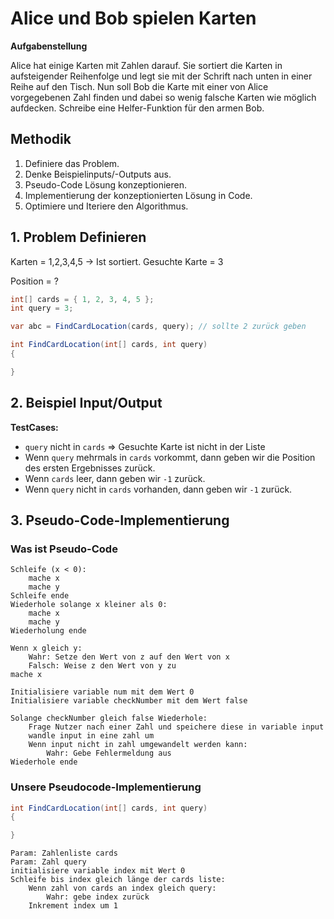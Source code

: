 # Alice und Bob spielen Karten

**Aufgabenstellung**

Alice hat einige Karten mit Zahlen darauf. Sie sortiert die Karten in aufsteigender Reihenfolge und legt sie mit der Schrift nach unten in einer Reihe auf den Tisch. Nun soll Bob die Karte mit einer von Alice vorgegebenen Zahl finden und dabei so wenig falsche Karten wie möglich aufdecken. Schreibe eine Helfer-Funktion für den armen Bob.

## Methodik

1. Definiere das Problem.
2. Denke Beispielinputs/-Outputs aus.
3. Pseudo-Code Lösung konzeptionieren.
4. Implementierung der konzeptionierten Lösung in Code.
5. Optimiere und Iteriere den Algorithmus.

## 1. Problem Definieren

Karten = 1,2,3,4,5 -> Ist sortiert.
Gesuchte Karte = 3

Position = ?

```csharp
int[] cards = { 1, 2, 3, 4, 5 };
int query = 3;

var abc = FindCardLocation(cards, query); // sollte 2 zurück geben
```

```csharp
int FindCardLocation(int[] cards, int query)
{

}
```

## 2. Beispiel Input/Output

**TestCases:**

- `query` nicht in `cards` => Gesuchte Karte ist nicht in der Liste
- Wenn `query` mehrmals in `cards` vorkommt, dann geben wir die Position des ersten Ergebnisses zurück.
- Wenn `cards` leer, dann geben wir `-1` zurück.
- Wenn `query` nicht in `cards` vorhanden, dann geben wir `-1` zurück.


## 3. Pseudo-Code-Implementierung

### Was ist Pseudo-Code

```text
Schleife (x < 0):
    mache x
    mache y
Schleife ende
Wiederhole solange x kleiner als 0:
    mache x
    mache y
Wiederholung ende
```

```text
Wenn x gleich y:
    Wahr: Setze den Wert von z auf den Wert von x
    Falsch: Weise z den Wert von y zu
mache x
```

```text
Initialisiere variable num mit dem Wert 0
Initialisiere variable checkNumber mit dem Wert false

Solange checkNumber gleich false Wiederhole:
    Frage Nutzer nach einer Zahl und speichere diese in variable input
    wandle input in eine zahl um
    Wenn input nicht in zahl umgewandelt werden kann:
        Wahr: Gebe Fehlermeldung aus
Wiederhole ende
```

### Unsere Pseudocode-Implementierung

```csharp
int FindCardLocation(int[] cards, int query)
{

}
```

```text
Param: Zahlenliste cards
Param: Zahl query
initialisiere variable index mit Wert 0
Schleife bis index gleich länge der cards liste:
    Wenn zahl von cards an index gleich query:
        Wahr: gebe index zurück
    Inkrement index um 1
```